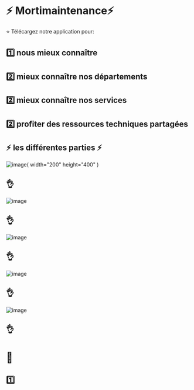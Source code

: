 
# :zap: Mortimaintenance:zap:

:star: Télécargez notre application pour:

## :one: nous mieux connaître
## :two: mieux connaître nos départements
## :two: mieux connaître nos services
## :two: profiter des ressources techniques partagées

## :zap: les différentes parties :zap:

![image](images/image1.png)( width="200" height="400" )

## :ok_hand:

![image](images/image2.png)

## :ok_hand:

![image](images/image3.png)

## :ok_hand:

![image](images/image4.png)

## :ok_hand:

![image](images/image5.png)

## :ok_hand:






#  :pushpin: 


## :one:      

